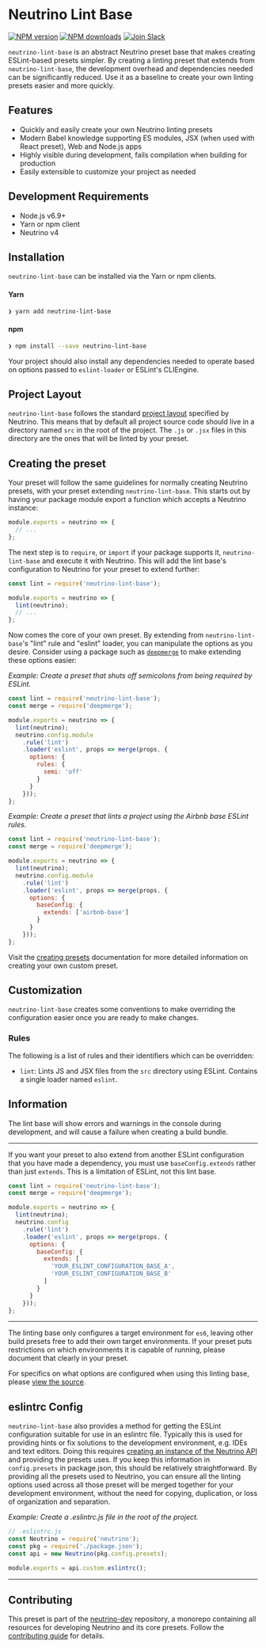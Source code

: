 # Neutrino Lint Base
[![NPM version][npm-image]][npm-url] [![NPM downloads][npm-downloads]][npm-url] [![Join Slack][slack-image]][slack-url]

`neutrino-lint-base` is an abstract Neutrino preset base that makes creating ESLint-based presets simpler. By creating
a linting preset that extends from `neutrino-lint-base`, the development overhead and dependencies needed can be
significantly reduced. Use it as a baseline to create your own linting presets easier and more quickly.

## Features

- Quickly and easily create your own Neutrino linting presets
- Modern Babel knowledge supporting ES modules, JSX (when used with React preset), Web and Node.js apps
- Highly visible during development, fails compilation when building for production
- Easily extensible to customize your project as needed

## Development Requirements

- Node.js v6.9+
- Yarn or npm client
- Neutrino v4

## Installation

`neutrino-lint-base` can be installed via the Yarn or npm clients.

#### Yarn

```bash
❯ yarn add neutrino-lint-base
```

#### npm

```bash
❯ npm install --save neutrino-lint-base
```

Your project should also install any dependencies needed to operate based on options passed to `eslint-loader` or
ESLint's CLIEngine.

## Project Layout

`neutrino-lint-base` follows the standard [project layout](/project-layout.md) specified by Neutrino. This
means that by default all project source code should live in a directory named `src` in the root of the
project. The `.js` or `.jsx` files in this directory are the ones that will be linted by your preset.

## Creating the preset

Your preset will follow the same guidelines for normally creating Neutrino presets, with your preset extending
`neutrino-lint-base`. This starts out by having your package module export a function which accepts a Neutrino instance:

```js
module.exports = neutrino => {
  // ...
};
```

The next step is to `require`, or `import` if your package supports it, `neutrino-lint-base` and execute it with
Neutrino. This will add the lint base's configuration to Neutrino for your preset to extend further:

```js
const lint = require('neutrino-lint-base');

module.exports = neutrino => {
  lint(neutrino);
  // ...
};
```

Now comes the core of your own preset. By extending from `neutrino-lint-base`'s "lint" rule and "eslint" loader, you
can manipulate the options as you desire. Consider using a package such as
[`deepmerge`](https://www.npmjs.com/package/deepmerge) to make extending these options easier:

_Example: Create a preset that shuts off semicolons from being required by ESLint._

```js
const lint = require('neutrino-lint-base');
const merge = require('deepmerge');

module.exports = neutrino => {
  lint(neutrino);
  neutrino.config.module
    .rule('lint')
    .loader('eslint', props => merge(props, {
      options: {
        rules: {
          semi: 'off'
        }
      }
    }));
};
```

_Example: Create a preset that lints a project using the Airbnb base ESLint rules._

```js
const lint = require('neutrino-lint-base');
const merge = require('deepmerge');

module.exports = neutrino => {
  lint(neutrino);
  neutrino.config.module
    .rule('lint')
    .loader('eslint', props => merge(props, {
      options: {
        baseConfig: {
          extends: ['airbnb-base']
        }
      }
    }));
};
```

Visit the [creating presets](/creating-presets.md) documentation for more detailed information on creating your own
custom preset.

## Customization

`neutrino-lint-base` creates some conventions to make overriding the configuration easier once you are ready to
make changes.

### Rules

The following is a list of rules and their identifiers which can be overridden:

- `lint`: Lints JS and JSX files from the `src` directory using ESLint. Contains a single loader named `eslint`.

## Information

The lint base will show errors and warnings in the console during development, and will cause a failure when
creating a build bundle.

---

If you want your preset to also extend from another ESLint configuration that you have made a dependency, you must use
`baseConfig.extends` rather than just `extends`. This is a limitation of ESLint, not this lint base.

```js
const lint = require('neutrino-lint-base');
const merge = require('deepmerge');

module.exports = neutrino => {
  lint(neutrino);
  neutrino.config
    .rule('lint')
    .loader('eslint', props => merge(props, {
      options: {
        baseConfig: {
          extends: [
            'YOUR_ESLINT_CONFIGURATION_BASE_A',
            'YOUR_ESLINT_CONFIGURATION_BASE_B'
          ]
        }
      }
    }));
};
```

---

The linting base only configures a target environment for `es6`, leaving other build presets free to add their own
target environments. If your preset puts restrictions on which environments it is capable of running, please document
that clearly in your preset.

For specifics on what options are configured when using this linting base, please
[view the source](https://github.com/mozilla-neutrino/neutrino-dev/blob/master/packages/neutrino-lint-base/src/index.js).

## eslintrc Config

`neutrino-lint-base` also provides a method for getting the ESLint configuration suitable for use in an eslintrc file.
Typically this is used for providing hints or fix solutions to the development environment, e.g. IDEs and text editors.
Doing this requires [creating an instance of the Neutrino API](/api/README.md) and providing the presets uses. If you
keep this information in `config.presets` in package.json, this should be relatively straightforward. By providing
all the presets used to Neutrino, you can ensure all the linting options used across all those preset will be merged
together for your development environment, without the need for copying, duplication, or loss of organization and
separation.

_Example: Create a .eslintrc.js file in the root of the project._

```js
// .eslintrc.js
const Neutrino = require('neutrino');
const pkg = require('./package.json');
const api = new Neutrino(pkg.config.presets);

module.exports = api.custom.eslintrc();
```

---

## Contributing

This preset is part of the [neutrino-dev](https://github.com/mozilla-neutrino/neutrino-dev) repository, a monorepo
containing all resources for developing Neutrino and its core presets. Follow the
[contributing guide](/contributing/README.md) for details.

[npm-image]: https://img.shields.io/npm/v/neutrino-lint-base.svg
[npm-downloads]: https://img.shields.io/npm/dt/neutrino-lint-base.svg
[npm-url]: https://npmjs.org/package/neutrino-lint-base
[slack-image]: https://neutrino-slack.herokuapp.com/badge.svg
[slack-url]: https://neutrino-slack.herokuapp.com/
